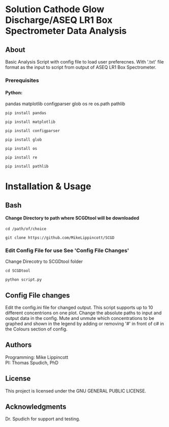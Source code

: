 # Solution Cathode Glow Discharge/ASEQ LR1 Box Spectrometer Data Analysis 

## About

Basic Analysis Script with config file to load user preferecnes. With '.txt' file format as the input to script from output of ASEQ LR1 Box Spectrometer.

### Prerequisites    
 
#### Python:    
pandas
matplotlib
configparser
glob
os
re
os.path
pathlib



```
pip install pandas
```
```
pip install matplotlib
```
```
pip install configparser
```
```
pip install glob
```
```
pip install os
```
```
pip install re
```
```
pip install pathlib
```

# Installation & Usage
## Bash
#### Change Directory to path where SCGDtool will be downloaded
```
cd /path/of/choice
```
```
git clone https://github.com/MikeLippincott/SCGD
```
### Edit Config File for use See 'Config File Changes'

Change Direcotry to SCGDtool folder
```
cd SCGDtool
```
```
python script.py
```

 
## Config File changes
Edit the config.ini file for changed output. This script supports up to 10 different concentrions on one plot.
Change the absolute paths to input and output data in the config. Mute and unmute which concentrations to be graphed and shown in the legend by adding or removing '#' in front of c# in the Colours section of config.


## Authors
Programming: Mike Lippincott    
PI: Thomas Spudich, PhD


## License
This project is licensed under the GNU GENERAL PUBLIC LICENSE.

## Acknowledgments
Dr. Spudich for support and testing.
